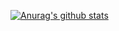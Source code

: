[![Anurag's github stats](https://github-readme-stats.vercel.app/api?username=rabelisa)](https://github.com/anuraghazra/github-readme-stats)
